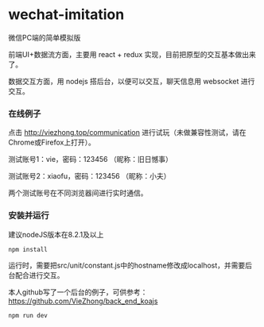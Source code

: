 # wechat-imitation
微信PC端的简单模拟版

前端UI+数据流方面，主要用 react + redux 实现，目前把原型的交互基本做出来了。

数据交互方面，用 nodejs 搭后台，以便可以交互，聊天信息用 websocket 进行交互。

### 在线例子

点击 http://viezhong.top/communication 进行试玩（未做兼容性测试，请在Chrome或Firefox上打开）。

测试账号1：vie，密码：123456 （昵称：旧日憾事）

测试账号2：xiaofu，密码：123456 （昵称：小夫）

两个测试账号在不同浏览器间进行实时通信。

### 安装并运行
建议nodeJS版本在8.2.1及以上

`
npm install
`

运行时，需要把src/unit/constant.js中的hostname修改成localhost，并需要后台配合进行交互。

本人github写了一个后台的例子，可供参考：https://github.com/VieZhong/back_end_koajs

`
npm run dev
`
